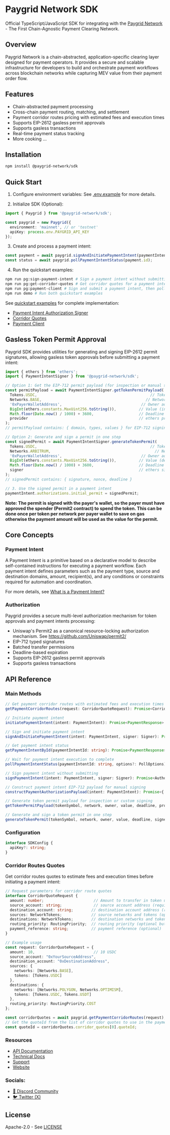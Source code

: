 # Paygrid Network SDK
Official TypeScript/JavaScript SDK for integrating with the [Paygrid Network](https://paygrid.network) - The First Chain-Agnostic Payment Clearing Network.

## Overview
Paygrid Network is a chain-abstracted, application-specific clearing layer designed for payment operators. It provides a secure and scalable infrastructure for developers to build and orchestrate payment workflows across blockchain networks while capturing MEV value from their payment order flow.

## Features

- Chain-abstracted payment processing
- Cross-chain payment routing, matching, and settlement
- Payment corridor routes pricing with estimated fees and execution times
- Supports EIP-2612 gasless permit approvals
- Supports gasless transactions
- Real-time payment status tracking
- More cooking ...

## Installation

```bash
npm install @paygrid-network/sdk
```

## Quick Start

1. Configure environment variables:
See [.env.example](./.env.example) for more details.

2. Initialize SDK (Optional):
```typescript
import { Paygrid } from '@paygrid-network/sdk';

const paygrid = new Paygrid({
  environment: 'mainnet', // or 'testnet'
  apiKey: process.env.PAYGRID_API_KEY
});
```

3. Create and process a payment intent:
```typescript
const payment = await paygrid.signAndInitiatePaymentIntent(paymentIntent, signer);
const status = await paygrid.pollPaymentIntentStatus(payment.id);
```

4. Run the quickstart examples:
```bash
npm run pg:sign-payment-intent # Sign a payment intent without submitting
npm run pg:get-corridor-quotes # Get corridor quotes for a payment intent
npm run pg:payment-client # Sign and submit a payment intent, then poll its status
npm run demo # Run both quickstart examples
```

See [quickstart examples](./quickstart/) for complete implementation:
- [Payment Intent Authorization Signer](./quickstart/sign-payment-intent.ts)
- [Corridor Quotes](./quickstart/corridor-quotes.ts)
- [Payment Client](./quickstart/payment-client.ts)

## Gasless Token Permit Approval

Paygrid SDK provides utilities for generating and signing EIP-2612 permit signatures, allowing gasless token approvals before submitting a payment intent:

```typescript
import { ethers } from 'ethers';
import { PaymentIntentSigner } from '@paygrid-network/sdk';

// Option 1: Get the EIP-712 permit payload (for inspection or manual signing)
const permitPayload = await PaymentIntentSigner.getTokenPermitPayload(
  Tokens.USDC,                                                  // Token symbol
  Networks.BASE,                                              // Network
  '0xPayerWalletAddress',                                   // Owner address
  BigInt(ethers.constants.MaxUint256.toString()),          // Value (infinite approval)
  Math.floor(Date.now() / 1000) + 3600,                    // Deadline (1 hour)
  provider                                                 // ethers provider (payer's wallet)
);
// permitPayload contains: { domain, types, values } for EIP-712 signing

// Option 2: Generate and sign a permit in one step
const signedPermit = await PaymentIntentSigner.generateTokenPermit(
  Tokens.USDC,                                                  // Token symbol
  Networks.ARBITRUM,                                              // Network
  '0xPayerWalletAddress',                                   // Owner address
  BigInt(ethers.constants.MaxUint256.toString()),          // Value (default infinite approval)
  Math.floor(Date.now() / 1000) + 3600,                    // Deadline (1 hour)
  signer                                                   // ethers signer attached to an RPC provider (payer's wallet)
);
// signedPermit contains: { signature, nonce, deadline }

// 3. Use the signed permit in a payment intent
paymentIntent.authorizations.initial_permit = signedPermit;

```

**Note: The permit is signed with the payer's wallet, so the payer must have approved the spender (Permit2 contract) to spend the token. This can be done once per token per network per payer wallet to save on gas otherwise the payment amount will be used as the value for the permit.**

## Core Concepts

### Payment Intent

A Payment Intent is a primitive based on a declarative model to describe self-contained instructions for executing a payment workflow. Each payment intent defines parameters such as the payment type, source and destination domains, amount, recipient(s), and any conditions or constraints required for automation and coordination.

For more details, see [What is a Payment Intent?](https://docs.paygrid.network/technical-docs/what-is-a-payment-intent)

### Authorization
Paygrid provides a secure multi-level authorization mechanism for token approvals and payment intents processing:
- Uniswap's Permit2 as a canonical resource-locking authorization mechanism. See https://github.com/Uniswap/permit2/
- EIP-712 typed signatures
- Batched transfer permissions
- Deadline-based expiration
- Supports EIP-2612 gasless permit approvals
- Supports gasless transactions

## API Reference

### Main Methods
```typescript
// Get payment corridor routes with estimated fees and execution times
getPaymentCorridorRoutes(request: CorridorQuoteRequest): Promise<CorridorQuoteResponse>

// Initiate payment intent
initiatePaymentIntent(intent: PaymentIntent): Promise<PaymentResponse>

// Sign and initiate payment intent
signAndInitiatePaymentIntent(intent: PaymentIntent, signer: Signer): Promise<PaymentResponse>

// Get payment intent status
getPaymentIntentById(paymentIntentId: string): Promise<PaymentResponse>

// Wait for payment intent execution to complete
pollPaymentIntentStatus(paymentIntentId: string, options?: PollOptions): Promise<PaymentResponse>

// Sign payment intent without submitting
signPaymentIntent(intent: PaymentIntent, signer: Signer): Promise<Authorization>

// Construct payment intent EIP-712 payload for manual signing
constructPaymentAuthorizationPayload(intent: PaymentIntent): Promise<{ domain: EIP712Domain; types: EIP712Types; values: EIP712Values }>

// Generate token permit payload for inspection or custom signing
getTokenPermitPayload(tokenSymbol, network, owner, value, deadline, provider): { domain: EIP712Domain, types: EIP712Types, values: EIP712Values }

// Generate and sign a token permit in one step
generateTokenPermit(tokenSymbol, network, owner, value, deadline, signer): { signature: string, nonce: number, deadline: number }
```

### Configuration
```typescript
interface SDKConfig {
  apiKey?: string;
}
```

### Corridor Routes Quotes

Get corridor routes quotes to estimate fees and execution times before initiating a payment intent:

```typescript
// Request parameters for corridor route quotes
interface CorridorQuoteRequest {
  amount: number;                      // Amount to transfer in token units (required)
  source_account: string;              // source account address (required)
  destination_account: string;        // destination account address (required)
  sources: NetworkTokens;             // source networks and tokens (optional if not specified will default to all supported networks and tokens)
  destinations: NetworkTokens;        // destination networks and tokens (required)
  routing_priority: RoutingPriority;  // routing priority (optional but recommended)
  payment_reference: string;          // payment reference (optional)
}

// Example usage
const request: CorridorQuoteRequest = {
  amount: 10,                          // 10 USDC
  source_account: "0xYourSourceAddress",
  destination_account: "0xDestinationAddress",
  sources: {
    networks: [Networks.BASE],
    tokens: [Tokens.USDC]
  },
  destinations: {
    networks: [Networks.POLYGON, Networks.OPTIMISM],
    tokens: [Tokens.USDC, Tokens.USDT]
  },
  routing_priority: RoutingPriority.COST
};

const corridorQuotes = await paygrid.getPaymentCorridorRoutes(request);
// Get the quoteId from the list of corridor quotes to use in the payment intent object
const quoteId = corridorQuotes.corridor_quotes[0].quoteId;
```

### Resources

- [API Documentation](https://docs.paygrid.network/technical-docs/paygrid-api)
- [Technical Docs](https://docs.paygrid.network/technical-docs)
- [Support](https://docs.paygrid.network/getting-started/reach-out)
- [Website](https://paygrid.network)

### Socials:
- [👾 Discord Community](https://discord.gg/KcTk7cTBQp)
- [🐦 Twitter (X)](https://x.com/paygridx)

## License

Apache-2.0 - See [LICENSE](./LICENSE)
